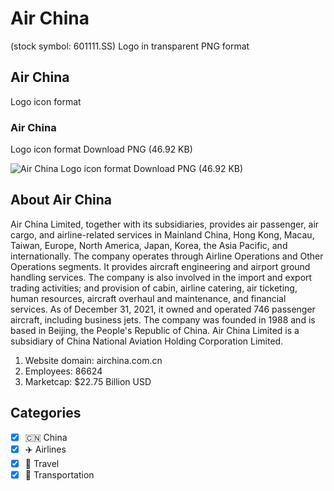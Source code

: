 # Air China
 (stock symbol: 601111.SS) Logo in transparent PNG format

## Air China
 Logo icon format

### Air China
 Logo icon format Download PNG (46.92 KB)

![Air China
 Logo icon format Download PNG (46.92 KB)](/img/orig/601111.SS-742703d1.png)

## About Air China


Air China Limited, together with its subsidiaries, provides air passenger, air cargo, and airline-related services in Mainland China, Hong Kong, Macau, Taiwan, Europe, North America, Japan, Korea, the Asia Pacific, and internationally. The company operates through Airline Operations and Other Operations segments. It provides aircraft engineering and airport ground handling services. The company is also involved in the import and export trading activities; and provision of cabin, airline catering, air ticketing, human resources, aircraft overhaul and maintenance, and financial services. As of December 31, 2021, it owned and operated 746 passenger aircraft, including business jets. The company was founded in 1988 and is based in Beijing, the People's Republic of China. Air China Limited is a subsidiary of China National Aviation Holding Corporation Limited.

1. Website domain: airchina.com.cn
2. Employees: 86624
3. Marketcap: $22.75 Billion USD


## Categories
- [x] 🇨🇳 China
- [x] ✈️ Airlines
- [x] 🌴 Travel
- [x] 🚚 Transportation
